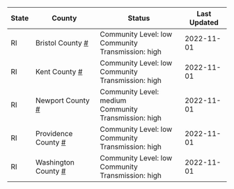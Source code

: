 State | County | Status | Last Updated
--- | --- | --- | --- 
RI | Bristol County <a href="#bristol_county">#</a> | <a name="bristol_county"></a>Community Level: low<br/>Community Transmission: high | 2022-11-01
RI | Kent County <a href="#kent_county">#</a> | <a name="kent_county"></a>Community Level: low<br/>Community Transmission: high | 2022-11-01
RI | Newport County <a href="#newport_county">#</a> | <a name="newport_county"></a>Community Level: medium<br/>Community Transmission: high | 2022-11-01
RI | Providence County <a href="#providence_county">#</a> | <a name="providence_county"></a>Community Level: low<br/>Community Transmission: high | 2022-11-01
RI | Washington County <a href="#washington_county">#</a> | <a name="washington_county"></a>Community Level: low<br/>Community Transmission: high | 2022-11-01

